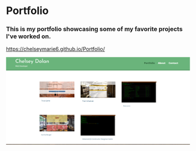 # Portfolio

### This is my portfolio showcasing some of my favorite projects I've worked on. 

https://chelseymarie6.github.io/Portfolio/

![Screenshot](/img/portfolio.PNG)